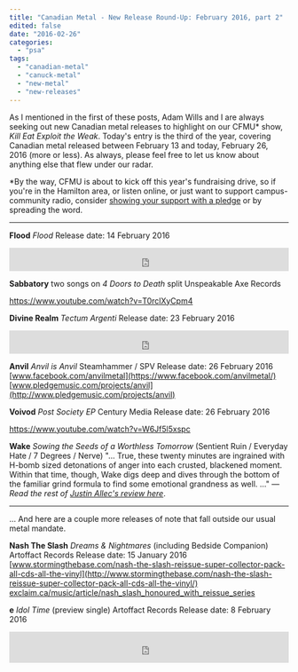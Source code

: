```yaml
---
title: "Canadian Metal - New Release Round-Up: February 2016, part 2"
edited: false
date: "2016-02-26"
categories:
  - "psa"
tags:
  - "canadian-metal"
  - "canuck-metal"
  - "new-metal"
  - "new-releases"
---
```


As I mentioned in the first of these posts, Adam Wills and I are always seeking out new Canadian metal releases to highlight on our CFMU\* show, _Kill Eat Exploit the Weak_. Today's entry is the third of the year, covering Canadian metal released between February 13 and today, February 26, 2016 (more or less). As always, please feel free to let us know about anything else that flew under our radar.

\*By the way, CFMU is about to kick off this year's fundraising drive, so if you're in the Hamilton area, or listen online, or just want to support campus-community radio, consider [showing your support with a pledge](http://cfmu.mcmaster.ca/app/promotions) or by spreading the word.

* * *

**Flood** _Flood_ Release date: 14 February 2016

<iframe style="border: 0; width: 100%; height: 42px;" src="https://bandcamp.com/EmbeddedPlayer/album=3303612691/size=small/bgcol=ffffff/linkcol=0687f5/transparent=true/" width="300" height="150" seamless=""><a href="http://floodmontreal.bandcamp.com/album/flood">Flood by Flood</a></iframe>

**Sabbatory** two songs on _4 Doors to Death_ split Unspeakable Axe Records

https://www.youtube.com/watch?v=T0rclXyCpm4

**Divine Realm** _Tectum Argenti_ Release date: 23 February 2016

<iframe style="border: 0; width: 100%; height: 42px;" src="https://bandcamp.com/EmbeddedPlayer/album=1658632130/size=small/bgcol=ffffff/linkcol=0687f5/transparent=true/" width="300" height="150" seamless=""><a href="http://divinerealm.bandcamp.com/album/tectum-argenti">Tectum Argenti by Divine Realm</a></iframe>

**Anvil** _Anvil is Anvil_ Steamhammer / SPV Release date: 26 February 2016 [www.facebook.com/anvilmetal](https://www.facebook.com/anvilmetal/) [www.pledgemusic.com/projects/anvil](http://www.pledgemusic.com/projects/anvil)

**Voivod** _Post Society EP_ Century Media Release date: 26 February 2016

https://www.youtube.com/watch?v=W6Jf5l5xspc

**Wake** _Sowing the Seeds of a Worthless Tomorrow_ (Sentient Ruin / Everyday Hate / 7 Degrees / Nerve) "... True, these twenty minutes are ingrained with H-bomb sized detonations of anger into each crusted, blackened moment. Within that time, though, Wake digs deep and dives through the bottom of the familiar grind formula to find some emotional grandness as well. ..." — _Read the rest of [Justin Allec's review here](https://hellbound.ca/2016/02/21847/)_.

* * *

... And here are a couple more releases of note that fall outside our usual metal mandate.

**Nash The Slash** _Dreams & Nightmares_ (including Bedside Companion) Artoffact Records Release date: 15 January 2016 [www.stormingthebase.com/nash-the-slash-reissue-super-collector-pack-all-cds-all-the-vinyl](http://www.stormingthebase.com/nash-the-slash-reissue-super-collector-pack-all-cds-all-the-vinyl/) [exclaim.ca/music/article/nash\_slash\_honoured\_with\_reissue\_series](http://exclaim.ca/music/article/nash_slash_honoured_with_reissue_series)

**e** _Idol Time_ (preview single) Artoffact Records Release date: 8 February 2016

<iframe src="https://w.soundcloud.com/player/?url=https%3A//api.soundcloud.com/tracks/246169779&amp;color=ff5500&amp;auto_play=false&amp;hide_related=false&amp;show_comments=true&amp;show_user=true&amp;show_reposts=false" width="100%" height="56" frameborder="no" scrolling="no"></iframe>
